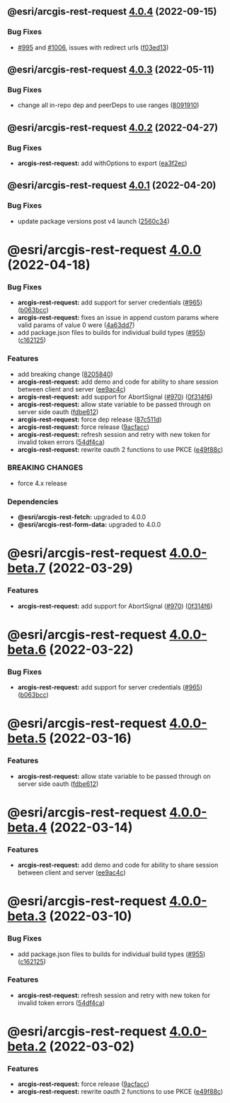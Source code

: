 ## @esri/arcgis-rest-request [4.0.4](https://github.com/Esri/arcgis-rest-js/compare/@esri/arcgis-rest-request@4.0.3...@esri/arcgis-rest-request@4.0.4) (2022-09-15)


### Bug Fixes

* [#995](https://github.com/Esri/arcgis-rest-js/issues/995) and [#1006](https://github.com/Esri/arcgis-rest-js/issues/1006), issues with redirect urls ([f03ed13](https://github.com/Esri/arcgis-rest-js/commit/f03ed1382e41a04484c23ab8d28f7cf9189b55b8))

## @esri/arcgis-rest-request [4.0.3](https://github.com/Esri/arcgis-rest-js/compare/@esri/arcgis-rest-request@4.0.2...@esri/arcgis-rest-request@4.0.3) (2022-05-11)


### Bug Fixes

* change all in-repo dep and peerDeps to use ranges ([8091910](https://github.com/Esri/arcgis-rest-js/commit/809191013b56dd71c394db13e6657301fce9f30f))

## @esri/arcgis-rest-request [4.0.2](https://github.com/Esri/arcgis-rest-js/compare/@esri/arcgis-rest-request@4.0.1...@esri/arcgis-rest-request@4.0.2) (2022-04-27)


### Bug Fixes

* **arcgis-rest-request:** add withOptions to export ([ea3f2ec](https://github.com/Esri/arcgis-rest-js/commit/ea3f2ec495ee26b12476f8e319a26992cee92c5d))

## @esri/arcgis-rest-request [4.0.1](https://github.com/Esri/arcgis-rest-js/compare/@esri/arcgis-rest-request@4.0.0...@esri/arcgis-rest-request@4.0.1) (2022-04-20)


### Bug Fixes

* update package versions post v4 launch ([2560c34](https://github.com/Esri/arcgis-rest-js/commit/2560c34b77e718ed2dd95411d1aabcf2a9d9cb57))

# @esri/arcgis-rest-request [4.0.0](https://github.com/Esri/arcgis-rest-js/compare/@esri/arcgis-rest-request@3.4.3...@esri/arcgis-rest-request@4.0.0) (2022-04-18)


### Bug Fixes

* **arcgis-rest-request:** add support for server credentials ([#965](https://github.com/Esri/arcgis-rest-js/issues/965)) ([b063bcc](https://github.com/Esri/arcgis-rest-js/commit/b063bcca1780cd671e6b4f25532e4122903dc8b2))
* **arcgis-rest-request:** fixes an issue in append custom params where valid params of value 0 were ([4a63dd7](https://github.com/Esri/arcgis-rest-js/commit/4a63dd76a2f39bffbf99745fb7a81f2a8353c666))
* add package.json files to builds for individual build types ([#955](https://github.com/Esri/arcgis-rest-js/issues/955)) ([c162125](https://github.com/Esri/arcgis-rest-js/commit/c16212594f0b914425548be5d61d7435d54a2718))


### Features

* add breaking change ([8205840](https://github.com/Esri/arcgis-rest-js/commit/8205840d81106173fdb1fe3750822e1754611c3b))
* **arcgis-rest-request:** add demo and code for ability to share session between client and server ([ee9ac4c](https://github.com/Esri/arcgis-rest-js/commit/ee9ac4c5a0de48d8820c15d661b544ed38a7abf7))
* **arcgis-rest-request:** add support for AbortSignal ([#970](https://github.com/Esri/arcgis-rest-js/issues/970)) ([0f314f6](https://github.com/Esri/arcgis-rest-js/commit/0f314f689dbb7802431ef52223a53b121c346739))
* **arcgis-rest-request:** allow state variable to be passed through on server side oauth ([fdbe612](https://github.com/Esri/arcgis-rest-js/commit/fdbe612e103250b33f85d61aa5e30daa496f74e8))
* **arcgis-rest-request:** force dep release ([87c511d](https://github.com/Esri/arcgis-rest-js/commit/87c511d2da9d6a584b6b9ee7f2b4ce68d808e6fe))
* **arcgis-rest-request:** force release ([9acfacc](https://github.com/Esri/arcgis-rest-js/commit/9acfacc34cdeb3c0e45697484ef3bad156be57e6))
* **arcgis-rest-request:** refresh session and retry with new token for invalid token errors ([54df4ca](https://github.com/Esri/arcgis-rest-js/commit/54df4caef91c8a07f7080badefead4131628e1b5))
* **arcgis-rest-request:** rewrite oauth 2 functions to use PKCE ([e49f88c](https://github.com/Esri/arcgis-rest-js/commit/e49f88c700694aed472733527124c4d0d54e45d6))


### BREAKING CHANGES

* force 4.x release





### Dependencies

* **@esri/arcgis-rest-fetch:** upgraded to 4.0.0
* **@esri/arcgis-rest-form-data:** upgraded to 4.0.0

# @esri/arcgis-rest-request [4.0.0-beta.7](https://github.com/Esri/arcgis-rest-js/compare/@esri/arcgis-rest-request@4.0.0-beta.6...@esri/arcgis-rest-request@4.0.0-beta.7) (2022-03-29)


### Features

* **arcgis-rest-request:** add support for AbortSignal ([#970](https://github.com/Esri/arcgis-rest-js/issues/970)) ([0f314f6](https://github.com/Esri/arcgis-rest-js/commit/0f314f689dbb7802431ef52223a53b121c346739))

# @esri/arcgis-rest-request [4.0.0-beta.6](https://github.com/Esri/arcgis-rest-js/compare/@esri/arcgis-rest-request@4.0.0-beta.5...@esri/arcgis-rest-request@4.0.0-beta.6) (2022-03-22)


### Bug Fixes

* **arcgis-rest-request:** add support for server credentials ([#965](https://github.com/Esri/arcgis-rest-js/issues/965)) ([b063bcc](https://github.com/Esri/arcgis-rest-js/commit/b063bcca1780cd671e6b4f25532e4122903dc8b2))

# @esri/arcgis-rest-request [4.0.0-beta.5](https://github.com/Esri/arcgis-rest-js/compare/@esri/arcgis-rest-request@4.0.0-beta.4...@esri/arcgis-rest-request@4.0.0-beta.5) (2022-03-16)


### Features

* **arcgis-rest-request:** allow state variable to be passed through on server side oauth ([fdbe612](https://github.com/Esri/arcgis-rest-js/commit/fdbe612e103250b33f85d61aa5e30daa496f74e8))

# @esri/arcgis-rest-request [4.0.0-beta.4](https://github.com/Esri/arcgis-rest-js/compare/@esri/arcgis-rest-request@4.0.0-beta.3...@esri/arcgis-rest-request@4.0.0-beta.4) (2022-03-14)


### Features

* **arcgis-rest-request:** add demo and code for ability to share session between client and server ([ee9ac4c](https://github.com/Esri/arcgis-rest-js/commit/ee9ac4c5a0de48d8820c15d661b544ed38a7abf7))

# @esri/arcgis-rest-request [4.0.0-beta.3](https://github.com/Esri/arcgis-rest-js/compare/@esri/arcgis-rest-request@4.0.0-beta.2...@esri/arcgis-rest-request@4.0.0-beta.3) (2022-03-10)


### Bug Fixes

* add package.json files to builds for individual build types ([#955](https://github.com/Esri/arcgis-rest-js/issues/955)) ([c162125](https://github.com/Esri/arcgis-rest-js/commit/c16212594f0b914425548be5d61d7435d54a2718))


### Features

* **arcgis-rest-request:** refresh session and retry with new token for invalid token errors ([54df4ca](https://github.com/Esri/arcgis-rest-js/commit/54df4caef91c8a07f7080badefead4131628e1b5))

# @esri/arcgis-rest-request [4.0.0-beta.2](https://github.com/Esri/arcgis-rest-js/compare/@esri/arcgis-rest-request@4.0.0-beta.1...@esri/arcgis-rest-request@4.0.0-beta.2) (2022-03-02)


### Features

* **arcgis-rest-request:** force release ([9acfacc](https://github.com/Esri/arcgis-rest-js/commit/9acfacc34cdeb3c0e45697484ef3bad156be57e6))
* **arcgis-rest-request:** rewrite oauth 2 functions to use PKCE ([e49f88c](https://github.com/Esri/arcgis-rest-js/commit/e49f88c700694aed472733527124c4d0d54e45d6))
